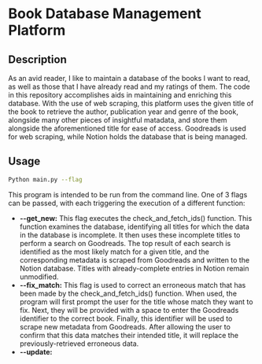 # Book Database Management Platform

## Description
As an avid reader, I like to maintain a database of the books I want to read, as well as those that I have already read and my ratings of them. The code in this repository accomplishes aids in maintaining and enriching this database. With the use of web scraping, this platform uses the given title of the book to retrieve the author, publication year and genre of the book, alongside many other pieces of insightful matadata, and store them alongside the aforementioned title for ease of access. Goodreads is used for web scraping, while Notion holds the database that is being managed.

## Usage
```bash
Python main.py --flag
```
This program is intended to be run from the command line. One of 3 flags can be passed, with each triggering the execution of a different function:
* **--get_new:**  This flag executes the check_and_fetch_ids() function. This function examines the database, identifying all titles for which the data in the database is incomplete. It then uses these incomplete titles to perform a search on Goodreads. The top result of each search is identified as the most likely match for a given title, and the corresponding metadata is scraped from Goodreads and written to the Notion database. Titles with already-complete entries in Notion remain unmodified.
* **--fix_match:**  This flag is used to correct an erroneous match that has been made by the check_and_fetch_ids() function. When used, the program will first prompt the user for the title whose match they want to fix. Next, they will be provided with a space to enter the Goodreads identifier to the correct book. Finally, this identifier will be used to scrape new metadata from Goodreads. After allowing the user to confirm that this data matches their intended title, it will replace the previously-retrieved erroneous data.
* **--update:**  
